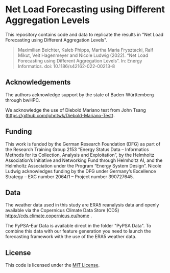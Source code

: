 # Net Load Forecasting using Different Aggregation Levels

This repository contains code and data to replicate the results in "Net Load Forecasting using Different Aggregation
Levels".

> Maximilian Beichter, Kaleb Phipps, Martha Maria Frysztacki, Ralf Mikut, Veit Hagenmeyer and Nicole Ludwig (2022). “Net
> Load Forecasting using Different Aggregation
> Levels”. In: Energy Informatics. doi: 10.1186/s42162-022-00213-8[]()

## Acknowledgements

The authors acknowledge support by the state of Baden-Württemberg through bwHPC.

We acknowledge the use of Diebold Mariano test from John Tsang (https://github.com/johntwk/Diebold-Mariano-Test).

## Funding

This work is funded by the German Research Foundation (DFG) as part of the Research Training Group 2153
“Energy Status Data – Informatics Methods for its Collection, Analysis and Exploitation”, by the Helmholtz
Association’s Initiative and Networking Fund through Helmholtz AI, and the Helmholtz Association under the
Program “Energy System Design”. Nicole Ludwig acknowledges funding by the DFG under Germany’s Excellence
Strategy – EXC number 2064/1 – Project number 390727645.

## Data

The weather data used in this study are ERA5
reanalysis data and openly available via the Copernicus Climate Data Store (CDS)
https://cds.climate.copernicus.eu/home .

The PyPSA-Eur Data is available direct in the folder "PyPSA Data". To combine this data with our feature generation you need to launch the forecasting framework with the use of the ERA5 weather data.

<h2>License</h2>

This code is licensed under the [MIT License](LICENSE).